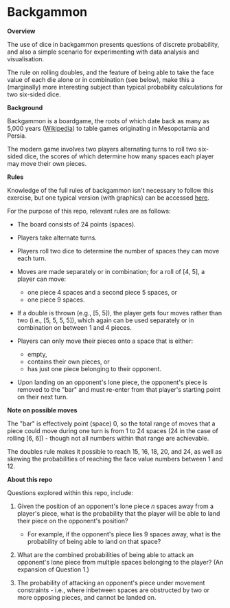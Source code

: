 # Backgammon

**Overview**

The use of dice in backgammon presents questions of discrete probability, and also a simple scenario for experimenting with data analysis and visualisation.

The rule on rolling doubles, and the feature of being able to take the face value of each die alone or in combination (see below), make this a (marginally) more interesting subject than typical probability calculations for two six-sided dice.

**Background**

Backgammon is a boardgame, the roots of which date back as many as 5,000 years ([Wikipedia](https://en.wikipedia.org/wiki/Backgammon)) to table games originating in Mesopotamia and Persia.

The modern game involves two players alternating turns to roll two six-sided dice, the scores of which determine how many spaces each player may move their own pieces.

**Rules**

Knowledge of the full rules of backgammon isn't necessary to follow this exercise, but one typical version (with graphics) can be accessed [here](https://www.bkgm.com/rules.html).

For the purpose of this repo, relevant rules are as follows:

- The board consists of 24 points (spaces).
- Players take alternate turns.
- Players roll two dice to determine the number of spaces they can move each turn.

- Moves are made separately or in combination; for a roll of [4, 5], a player can move:

  - one piece 4 spaces and a second piece 5 spaces, or
  - one piece 9 spaces.

- If a double is thrown (e.g., [5, 5]), the player gets four moves rather than two (i.e., [5, 5, 5, 5]), which again can be used separately or in combination on between 1 and 4 pieces.

- Players can only move their pieces onto a space that is either:

  - empty,
  - contains their own pieces, or
  - has just one piece belonging to their opponent.

- Upon landing on an opponent's lone piece, the opponent's piece is removed to the "bar" and must re-enter from that player's starting point on their next turn.

**Note on possible moves**

The "bar" is effectively point (space) 0, so the total range of moves that a piece could move during one turn is from 1 to 24 spaces (24 in the case of rolling [6, 6]) - though not all numbers within that range are achievable.

The doubles rule makes it possible to reach 15, 16, 18, 20, and 24, as well as skewing the probabilities of reaching the face value numbers between 1 and 12.

**About this repo**

Questions explored within this repo, include:

1. Given the position of an opponent's lone piece _n_ spaces away from a player's piece, what is the probability that the player will be able to land their piece on the opponent's position?

   - For example, if the opponent's piece lies 9 spaces away, what is the probability of being able to land on that space?

2. What are the combined probabilities of being able to attack an opponent's lone piece from multiple spaces belonging to the player? (An expansion of Question 1.)

3. The probability of attacking an opponent's piece under movement constraints - i.e., where inbetween spaces are obstructed by two or more opposing pieces, and cannot be landed on.
